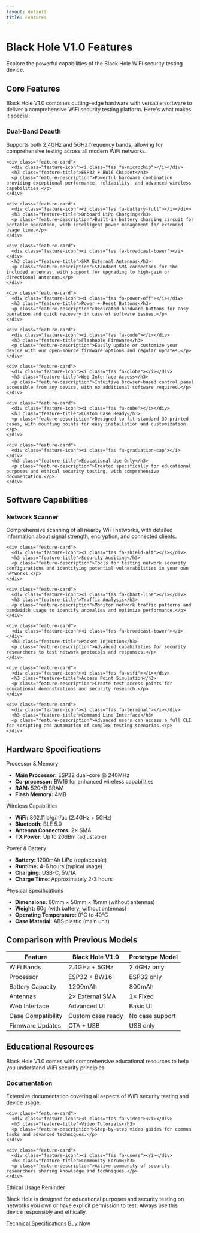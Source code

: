 ```yaml
---
layout: default
title: Features
---
```


<div class="hero fade-in">
  <h1>Black Hole V1.0 Features</h1>
  <p>Explore the powerful capabilities of the Black Hole WiFi security testing device.</p>
</div>

<section class="fade-in">
  <h2 class="section-title">Core Features</h2>
  <p>Black Hole V1.0 combines cutting-edge hardware with versatile software to deliver a comprehensive WiFi security testing platform. Here's what makes it special:</p>
  
  <div class="features-grid">
    <div class="feature-card">
      <div class="feature-icon"><i class="fas fa-wifi"></i></div>
      <h3 class="feature-title">Dual-Band Deauth</h3>
      <p class="feature-description">Supports both 2.4GHz and 5GHz frequency bands, allowing for comprehensive testing across all modern WiFi networks.</p>
    </div>
    
    <div class="feature-card">
      <div class="feature-icon"><i class="fas fa-microchip"></i></div>
      <h3 class="feature-title">ESP32 + BW16 Chipset</h3>
      <p class="feature-description">Powerful hardware combination providing exceptional performance, reliability, and advanced wireless capabilities.</p>
    </div>
    
    <div class="feature-card">
      <div class="feature-icon"><i class="fas fa-battery-full"></i></div>
      <h3 class="feature-title">Onboard LiPo Charging</h3>
      <p class="feature-description">Built-in battery charging circuit for portable operation, with intelligent power management for extended usage time.</p>
    </div>
    
    <div class="feature-card">
      <div class="feature-icon"><i class="fas fa-broadcast-tower"></i></div>
      <h3 class="feature-title">SMA External Antennas</h3>
      <p class="feature-description">Standard SMA connectors for the included antennas, with support for upgrading to high-gain or directional antennas.</p>
    </div>
    
    <div class="feature-card">
      <div class="feature-icon"><i class="fas fa-power-off"></i></div>
      <h3 class="feature-title">Power + Reset Buttons</h3>
      <p class="feature-description">Dedicated hardware buttons for easy operation and quick recovery in case of software issues.</p>
    </div>
    
    <div class="feature-card">
      <div class="feature-icon"><i class="fas fa-code"></i></div>
      <h3 class="feature-title">Flashable Firmware</h3>
      <p class="feature-description">Easily update or customize your device with our open-source firmware options and regular updates.</p>
    </div>
    
    <div class="feature-card">
      <div class="feature-icon"><i class="fas fa-globe"></i></div>
      <h3 class="feature-title">Web Interface Access</h3>
      <p class="feature-description">Intuitive browser-based control panel accessible from any device, with no additional software required.</p>
    </div>
    
    <div class="feature-card">
      <div class="feature-icon"><i class="fas fa-cube"></i></div>
      <h3 class="feature-title">Custom Case Ready</h3>
      <p class="feature-description">Designed to fit standard 3D-printed cases, with mounting points for easy installation and customization.</p>
    </div>
    
    <div class="feature-card">
      <div class="feature-icon"><i class="fas fa-graduation-cap"></i></div>
      <h3 class="feature-title">Educational Use Only</h3>
      <p class="feature-description">Created specifically for educational purposes and ethical security testing, with comprehensive documentation.</p>
    </div>
  </div>
</section>

<section class="fade-in">
  <h2 class="section-title">Software Capabilities</h2>
  
  <div class="features-grid">
    <div class="feature-card">
      <div class="feature-icon"><i class="fas fa-search"></i></div>
      <h3 class="feature-title">Network Scanner</h3>
      <p class="feature-description">Comprehensive scanning of all nearby WiFi networks, with detailed information about signal strength, encryption, and connected clients.</p>
    </div>
    
    <div class="feature-card">
      <div class="feature-icon"><i class="fas fa-shield-alt"></i></div>
      <h3 class="feature-title">Security Auditing</h3>
      <p class="feature-description">Tools for testing network security configurations and identifying potential vulnerabilities in your own networks.</p>
    </div>
    
    <div class="feature-card">
      <div class="feature-icon"><i class="fas fa-chart-line"></i></div>
      <h3 class="feature-title">Traffic Analysis</h3>
      <p class="feature-description">Monitor network traffic patterns and bandwidth usage to identify anomalies and optimize performance.</p>
    </div>
    
    <div class="feature-card">
      <div class="feature-icon"><i class="fas fa-broadcast-tower"></i></div>
      <h3 class="feature-title">Packet Injection</h3>
      <p class="feature-description">Advanced capabilities for security researchers to test network protocols and responses.</p>
    </div>
    
    <div class="feature-card">
      <div class="feature-icon"><i class="fas fa-wifi"></i></div>
      <h3 class="feature-title">Access Point Simulation</h3>
      <p class="feature-description">Create test access points for educational demonstrations and security research.</p>
    </div>
    
    <div class="feature-card">
      <div class="feature-icon"><i class="fas fa-terminal"></i></div>
      <h3 class="feature-title">Command Line Interface</h3>
      <p class="feature-description">Advanced users can access a full CLI for scripting and automation of complex testing scenarios.</p>
    </div>
  </div>
</section>

<section class="fade-in">
  <h2 class="section-title">Hardware Specifications</h2>
  
  <div class="faq-item">
    <p class="faq-question">Processor & Memory</p>
    <div class="faq-answer">
      <ul>
        <li><strong>Main Processor:</strong> ESP32 dual-core @ 240MHz</li>
        <li><strong>Co-processor:</strong> BW16 for enhanced wireless capabilities</li>
        <li><strong>RAM:</strong> 520KB SRAM</li>
        <li><strong>Flash Memory:</strong> 4MB</li>
      </ul>
    </div>
  </div>
  
  <div class="faq-item">
    <p class="faq-question">Wireless Capabilities</p>
    <div class="faq-answer">
      <ul>
        <li><strong>WiFi:</strong> 802.11 b/g/n/ac (2.4GHz + 5GHz)</li>
        <li><strong>Bluetooth:</strong> BLE 5.0</li>
        <li><strong>Antenna Connectors:</strong> 2× SMA</li>
        <li><strong>TX Power:</strong> Up to 20dBm (adjustable)</li>
      </ul>
    </div>
  </div>
  
  <div class="faq-item">
    <p class="faq-question">Power & Battery</p>
    <div class="faq-answer">
      <ul>
        <li><strong>Battery:</strong> 1200mAh LiPo (replaceable)</li>
        <li><strong>Runtime:</strong> 4-6 hours (typical usage)</li>
        <li><strong>Charging:</strong> USB-C, 5V/1A</li>
        <li><strong>Charge Time:</strong> Approximately 2-3 hours</li>
      </ul>
    </div>
  </div>
  
  <div class="faq-item">
    <p class="faq-question">Physical Specifications</p>
    <div class="faq-answer">
      <ul>
        <li><strong>Dimensions:</strong> 80mm × 50mm × 15mm (without antennas)</li>
        <li><strong>Weight:</strong> 60g (with battery, without antennas)</li>
        <li><strong>Operating Temperature:</strong> 0°C to 40°C</li>
        <li><strong>Case Material:</strong> ABS plastic (main unit)</li>
      </ul>
    </div>
  </div>
</section>

<section class="fade-in">
  <h2 class="section-title">Comparison with Previous Models</h2>
  
  <table>
    <thead>
      <tr>
        <th>Feature</th>
        <th>Black Hole V1.0</th>
        <th>Prototype Model</th>
      </tr>
    </thead>
    <tbody>
      <tr>
        <td>WiFi Bands</td>
        <td>2.4GHz + 5GHz</td>
        <td>2.4GHz only</td>
      </tr>
      <tr>
        <td>Processor</td>
        <td>ESP32 + BW16</td>
        <td>ESP32 only</td>
      </tr>
      <tr>
        <td>Battery Capacity</td>
        <td>1200mAh</td>
        <td>800mAh</td>
      </tr>
      <tr>
        <td>Antennas</td>
        <td>2× External SMA</td>
        <td>1× Fixed</td>
      </tr>
      <tr>
        <td>Web Interface</td>
        <td>Advanced UI</td>
        <td>Basic UI</td>
      </tr>
      <tr>
        <td>Case Compatibility</td>
        <td>Custom case ready</td>
        <td>No case support</td>
      </tr>
      <tr>
        <td>Firmware Updates</td>
        <td>OTA + USB</td>
        <td>USB only</td>
      </tr>
    </tbody>
  </table>
</section>

<section class="fade-in">
  <h2 class="section-title">Educational Resources</h2>
  <p>Black Hole V1.0 comes with comprehensive educational resources to help you understand WiFi security principles:</p>
  
  <div class="features-grid">
    <div class="feature-card">
      <div class="feature-icon"><i class="fas fa-book"></i></div>
      <h3 class="feature-title">Documentation</h3>
      <p class="feature-description">Extensive documentation covering all aspects of WiFi security testing and device usage.</p>
    </div>
    
    <div class="feature-card">
      <div class="feature-icon"><i class="fas fa-video"></i></div>
      <h3 class="feature-title">Video Tutorials</h3>
      <p class="feature-description">Step-by-step video guides for common tasks and advanced techniques.</p>
    </div>
    
    <div class="feature-card">
      <div class="feature-icon"><i class="fas fa-users"></i></div>
      <h3 class="feature-title">Community Forum</h3>
      <p class="feature-description">Active community of security researchers sharing knowledge and techniques.</p>
    </div>
  </div>
</section>

<div class="faq-item fade-in mt-5">
  <p class="faq-question">Ethical Usage Reminder</p>
  <div class="faq-answer">
    <p>Black Hole is designed for educational purposes and security testing on networks you own or have explicit permission to test. Always use this device responsibly and ethically.</p>
  </div>
</div>

<div class="btn-group mt-5 fade-in">
  <a href="{{ '/specs' | relative_url }}" class="btn">Technical Specifications</a>
  <a href="{{ '/pricing' | relative_url }}" class="btn btn-secondary">Buy Now</a>
</div>
